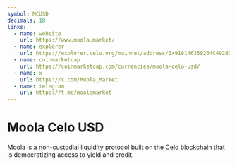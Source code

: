 ```yaml
---
symbol: MCUSD
decimals: 18
links:
  - name: website
    url: https://www.moola.market/
  - name: explorer
    url: https://explorer.celo.org/mainnet/address/0x918146359264C492BD6934071c6Bd31C854EDBc3
  - name: coinmarketcap
    url: https://coinmarketcap.com/currencies/moola-celo-usd/
  - name: x
    url: https://x.com/Moola_Market
  - name: telegram
    url: https://t.me/moolamarket
---
```


# Moola Celo USD

Moola is a non-custodial liquidity protocol built on the Celo blockchain that is democratizing access to yield and credit.
